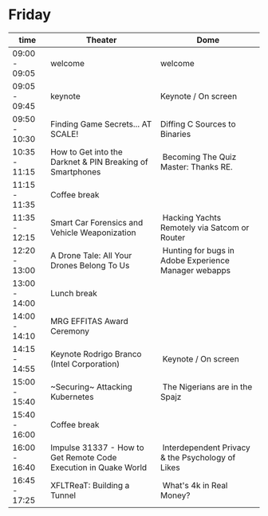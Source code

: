 # Friday

| time | Theater | Dome |
|---| --- | --- |
| 09:00 - 09:05  | welcome | welcome |
| 09:05 - 09:45  | keynote | Keynote / On screen |
| 09:50 - 10:30  | Finding Game Secrets... AT SCALE!| Diffing C Sources to Binaries |
| 10:35 - 11:15  | How to Get into the Darknet & PIN Breaking of Smartphones| Becoming The Quiz Master: Thanks RE.|
| 11:15 - 11:35  | Coffee break| |
| 11:35 - 12:15  | Smart Car Forensics and Vehicle Weaponization| Hacking Yachts Remotely via Satcom or Router|
| 12:20 - 13:00  | A Drone Tale: All Your Drones Belong To Us| Hunting for bugs in Adobe Experience Manager webapps|
| 13:00 - 14:00  | Lunch break| |
| 14:00 - 14:10  | MRG EFFITAS Award Ceremony| |
| 14:15 - 14:55  | Keynote	Rodrigo Branco (Intel Corporation)| Keynote / On screen |
| 15:00 - 15:40  | ~Securing~ Attacking Kubernetes | The Nigerians are in the Spajz|
| 15:40 - 16:00  | Coffee break | |
| 16:00 - 16:40  | Impulse 31337 - How to Get Remote Code Execution in Quake World| Interdependent Privacy & the Psychology of Likes|
| 16:45 - 17:25  | XFLTReaT: Building a Tunnel | What's 4k in Real Money?|


